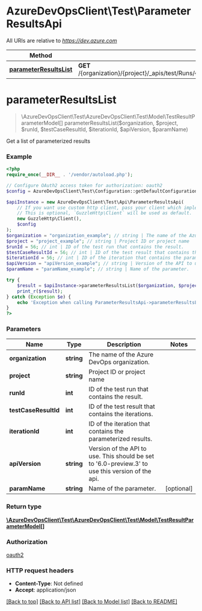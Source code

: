 # AzureDevOpsClient\Test\ParameterResultsApi

All URIs are relative to *https://dev.azure.com*

Method | HTTP request | Description
------------- | ------------- | -------------
[**parameterResultsList**](ParameterResultsApi.md#parameterResultsList) | **GET** /{organization}/{project}/_apis/test/Runs/{runId}/Results/{testCaseResultId}/Iterations/{iterationId}/parameterresults | 


# **parameterResultsList**
> \AzureDevOpsClient\Test\AzureDevOpsClient\Test\Model\TestResultParameterModel[] parameterResultsList($organization, $project, $runId, $testCaseResultId, $iterationId, $apiVersion, $paramName)



Get a list of parameterized results

### Example
```php
<?php
require_once(__DIR__ . '/vendor/autoload.php');

// Configure OAuth2 access token for authorization: oauth2
$config = AzureDevOpsClient\Test\Configuration::getDefaultConfiguration()->setAccessToken('YOUR_ACCESS_TOKEN');

$apiInstance = new AzureDevOpsClient\Test\Api\ParameterResultsApi(
    // If you want use custom http client, pass your client which implements `GuzzleHttp\ClientInterface`.
    // This is optional, `GuzzleHttp\Client` will be used as default.
    new GuzzleHttp\Client(),
    $config
);
$organization = "organization_example"; // string | The name of the Azure DevOps organization.
$project = "project_example"; // string | Project ID or project name
$runId = 56; // int | ID of the test run that contains the result.
$testCaseResultId = 56; // int | ID of the test result that contains the iterations.
$iterationId = 56; // int | ID of the iteration that contains the parameterized results.
$apiVersion = "apiVersion_example"; // string | Version of the API to use.  This should be set to '6.0-preview.3' to use this version of the api.
$paramName = "paramName_example"; // string | Name of the parameter.

try {
    $result = $apiInstance->parameterResultsList($organization, $project, $runId, $testCaseResultId, $iterationId, $apiVersion, $paramName);
    print_r($result);
} catch (Exception $e) {
    echo 'Exception when calling ParameterResultsApi->parameterResultsList: ', $e->getMessage(), PHP_EOL;
}
?>
```

### Parameters

Name | Type | Description  | Notes
------------- | ------------- | ------------- | -------------
 **organization** | **string**| The name of the Azure DevOps organization. |
 **project** | **string**| Project ID or project name |
 **runId** | **int**| ID of the test run that contains the result. |
 **testCaseResultId** | **int**| ID of the test result that contains the iterations. |
 **iterationId** | **int**| ID of the iteration that contains the parameterized results. |
 **apiVersion** | **string**| Version of the API to use.  This should be set to &#39;6.0-preview.3&#39; to use this version of the api. |
 **paramName** | **string**| Name of the parameter. | [optional]

### Return type

[**\AzureDevOpsClient\Test\AzureDevOpsClient\Test\Model\TestResultParameterModel[]**](../Model/TestResultParameterModel.md)

### Authorization

[oauth2](../../README.md#oauth2)

### HTTP request headers

 - **Content-Type**: Not defined
 - **Accept**: application/json

[[Back to top]](#) [[Back to API list]](../../README.md#documentation-for-api-endpoints) [[Back to Model list]](../../README.md#documentation-for-models) [[Back to README]](../../README.md)

